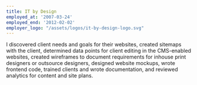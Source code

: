 ```yaml
---
title: IT by Design
employed_at: '2007-03-24'
employed_end: '2012-02-02'
employer_logo: "/assets/logos/it-by-design-logo.svg"
---
```

<p>I discovered client needs and goals for their websites, created sitemaps with the client, determined data points for client editing in the CMS-enabled websites, created wireframes to document requirements for inhouse print designers or outsource designers, designed website mockups, wrote frontend code, trained clients and wrote documentation, and reviewed analytics for content and site plans.
</p>